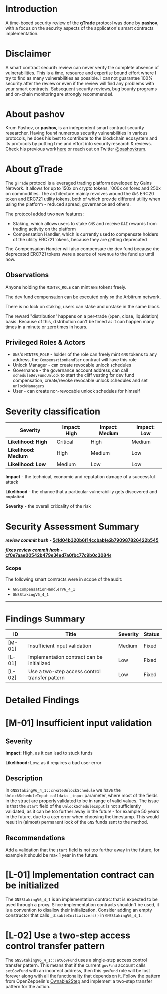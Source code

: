 # Introduction

A time-boxed security review of the **gTrade** protocol was done by **pashov**, with a focus on the security aspects of the application's smart contracts implementation.

# Disclaimer

A smart contract security review can never verify the complete absence of vulnerabilities. This is a time, resource and expertise bound effort where I try to find as many vulnerabilities as possible. I can not guarantee 100% security after the review or even if the review will find any problems with your smart contracts. Subsequent security reviews, bug bounty programs and on-chain monitoring are strongly recommended.

# About **pashov**

Krum Pashov, or **pashov**, is an independent smart contract security researcher. Having found numerous security vulnerabilities in various protocols, he does his best to contribute to the blockchain ecosystem and its protocols by putting time and effort into security research & reviews. Check his previous work [here](https://github.com/pashov/audits) or reach out on Twitter [@pashovkrum](https://twitter.com/pashovkrum).

# About **gTrade**

The `gTrade` protocol is a leveraged trading platform developed by Gains Network. It allows for up to 150x on crypto tokens, 1000x on forex and 250x on commodities. The architecture mainly revolves around the `GNS` ERC20 token and ERC721 utility tokens, both of which provide different utility when using the platform - reduced spread, governance and others.

The protocol added two new features:

- Staking, which allows users to stake `GNS` and receive `DAI` rewards from trading activity on the platform
- Compensation Handler, which is currently used to compensate holders of the utility ERC721 tokens, because they are getting deprecated

The Compensation Handler will also compensate the dev fund because the deprecated ERC721 tokens were a source of revenue to the fund up until now.

## Observations

Anyone holding the `MINTER_ROLE` can mint `GNS` tokens freely.

The dev fund compensation can be executed only on the Arbitrum network.

There is no lock on staking, users can stake and unstake in the same block.

The reward "distribution" happens on a per-trade (open, close, liquidation) basis. Because of this, distribution can't be timed as it can happen many times in a minute or zero times in hours.

## Privileged Roles & Actors

- `GNS`'s `MINTER_ROLE` - holder of the role can freely mint `GNS` tokens to any address, the `CompensationHandler` contract will have this role
- Unlock Manager - can create revocable unlock schedules
- Governance - the governance account address, can call `scheduleDevFundUnlock` to start the cliff vesting for dev fund compensation, create/revoke revocable unlock schedules and set `unlockManagers`
- User - can create non-revocable unlock schedules for himself

# Severity classification

| Severity               | Impact: High | Impact: Medium | Impact: Low |
| ---------------------- | ------------ | -------------- | ----------- |
| **Likelihood: High**   | Critical     | High           | Medium      |
| **Likelihood: Medium** | High         | Medium         | Low         |
| **Likelihood: Low**    | Medium       | Low            | Low         |

**Impact** - the technical, economic and reputation damage of a successful attack

**Likelihood** - the chance that a particular vulnerability gets discovered and exploited

**Severity** - the overall criticality of the risk

# Security Assessment Summary

**_review commit hash_ - [5dfd04b320b6f14ccbabfe2b790987826422b545](https://github.com/GainsNetwork-org/gTrade-contracts/tree/5dfd04b320b6f14ccbabfe2b790987826422b545)**

**_fixes review commit hash_ - [cf0e7aae00542b479e34ed7a0fbc77c9b0c3084e](https://github.com/GainsNetwork-org/gTrade-contracts/tree/cf0e7aae00542b479e34ed7a0fbc77c9b0c3084e)**

### Scope

The following smart contracts were in scope of the audit:

- `GNSCompensationHandlerV6_4_1`
- `GNSStakingV6_4_1`

---

# Findings Summary

| ID     | Title                                          | Severity | Status |
| ------ | ---------------------------------------------- | -------- | ------ |
| [M-01] | Insufficient input validation                  | Medium   | Fixed  |
| [L-01] | Implementation contract can be initialized     | Low      | Fixed  |
| [L-02] | Use a two-step access control transfer pattern | Low      | Fixed  |

# Detailed Findings

# [M-01] Insufficient input validation

## Severity

**Impact:**
High, as it can lead to stuck funds

**Likelihood:**
Low, as it requires a bad user error

## Description

In `GNSStakingV6_4_1::createUnlockSchedule` we have the `UnlockScheduleInput calldata _input` parameter, where most of the fields in the struct are properly validated to be in range of valid values. The issue is that the `start` field of the `UnlockScheduleInput` is not sufficiently validated, as it can be too further away in the future - for example 50 years in the future, due to a user error when choosing the timestamp. This would result in (almost) permanent lock of the `GNS` funds sent to the method.

## Recommendations

Add a validation that the `start` field is not too further away in the future, for example it should be max 1 year in the future.

# [L-01] Implementation contract can be initialized

The `GNSStakingV6_4_1` is an implementation contract that is expected to be used through a proxy. Since implementation contracts shouldn't be used, it is a convention to disallow their initialization. Consider adding an empty constructor that calls `_disableInitializers()` in `GNSStakingV6_4_1`.

# [L-02] Use a two-step access control transfer pattern

The `GNSStakingV6_4_1::setGovFund` uses a single-step access control transfer pattern. This means that if the current `govFund` account calls `setGovFund` with an incorrect address, then this `govFund` role will be lost forever along with all the functionality that depends on it. Follow the pattern from OpenZeppelin's [Ownable2Step](https://github.com/OpenZeppelin/openzeppelin-contracts/blob/master/contracts/access/Ownable2Step.sol) and implement a two-step transfer pattern for the action.
